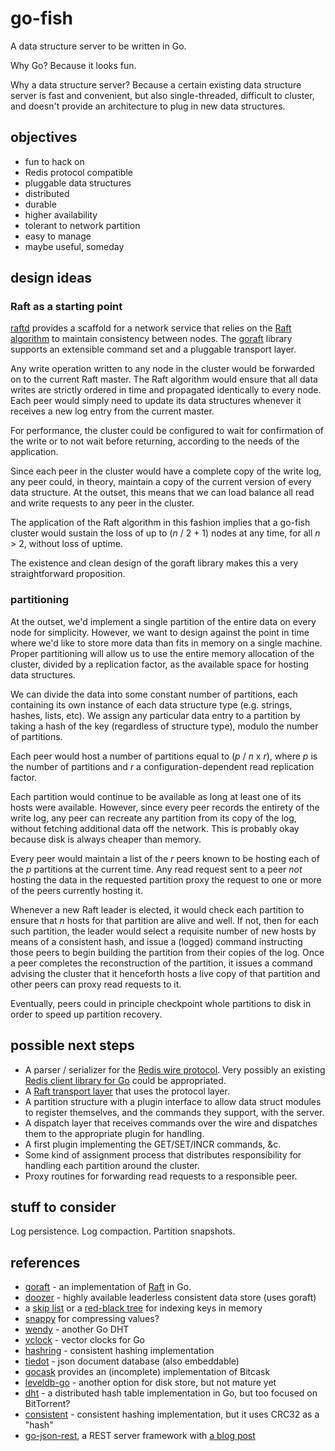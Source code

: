 go-fish
=======

A data structure server to be written in Go.

Why Go? Because it looks fun.

Why a data structure server? Because a certain existing data structure server is fast and convenient, but also single-threaded, difficult to cluster, and doesn't provide an architecture to plug in new data structures.

objectives
----------
* fun to hack on
* Redis protocol compatible
* pluggable data structures
* distributed
* durable
* higher availability
* tolerant to network partition
* easy to manage
* maybe useful, someday

design ideas
------------

### Raft as a starting point ###

[raftd](https://github.com/goraft/raftd) provides a scaffold for a network service that relies on the [Raft algorithm](https://ramcloud.stanford.edu/wiki/download/attachments/11370504/raft.pdf) to maintain consistency between nodes. The [goraft](https://github.com/goraft/raft) library supports an extensible command set and a pluggable transport layer.

Any write operation written to any node in the cluster would be forwarded on to the current Raft master. The Raft algorithm would ensure that all data writes  are strictly ordered in time and propagated identically to every node. Each peer would simply need to update its data structures whenever it receives a new log entry from the current master.

For performance, the cluster could be configured to wait for confirmation of the write or to not wait before returning, according to the needs of the application.

Since each peer in the cluster would have a complete copy of the write log, any peer could, in theory, maintain a copy of the current version of every data structure. At the outset, this means that we can load balance all read and write requests to any peer in the cluster.

The application of the Raft algorithm in this fashion implies that a go-fish cluster would sustain the loss of up to (*n* / 2 + 1) nodes at any time, for all *n* > 2, without loss of uptime.

The existence and clean design of the goraft library makes this a very straightforward proposition.

### partitioning ###

At the outset, we'd implement a single partition of the entire data on every node for simplicity. However, we want to design against the point in time where we'd like to store more data than fits in memory on a single machine. Proper partitioning will allow us to use the entire memory allocation of the cluster, divided by a replication factor, as the available space for hosting data structures.

We can divide the data into some constant number of partitions, each containing its own instance of each data structure type (e.g. strings, hashes, lists, etc). We assign any particular data entry to a partition by taking a hash of the key (regardless of structure type), modulo the number of partitions.

Each peer would host a number of partitions equal to (*p* / *n* x *r*), where *p* is the number of partitions and *r* a configuration-dependent read replication factor.

Each partition would continue to be available as long at least one of its hosts were available. However, since every peer records the entirety of the write log, any peer can recreate any partition from its copy of the log, without fetching additional data off the network. This is probably okay because disk is always cheaper than memory.

Every peer would maintain a list of the *r* peers known to be hosting each of the *p* partitions at the current time. Any read request sent to a peer *not* hosting the data in the requested partition proxy the request to one or more of the peers currently hosting it.

Whenever a new Raft leader is elected, it would check each partition to ensure that *n* hosts for that partition are alive and well. If not, then for each such partition, the leader would select a requisite number of new hosts by means of a consistent hash, and issue a (logged) command instructing those peers to begin building the partition from their copies of the log. Once a peer completes the reconstruction of the partition, it issues a command advising the cluster that it henceforth hosts a live copy of that partition and other peers can proxy read requests to it.

Eventually, peers could in principle checkpoint whole partitions to disk in order to speed up partition recovery.

possible next steps
--------------
* A parser / serializer for the [Redis wire protocol](http://redis.io/topics/protocol). Very possibly an existing [Redis client library for Go](http://redis.io/clients#Go) could be appropriated.
* A [Raft transport layer](https://github.com/goraft/raft/blob/master/http_transporter.go) that uses the protocol layer.
* A partition structure with a plugin interface to allow data struct modules to register themselves, and the commands they support, with the server.
* A dispatch layer that receives commands over the wire and dispatches them to the appropriate plugin for handling.
* A first plugin implementing the GET/SET/INCR commands, &c.
* Some kind of assignment process that distributes responsibility for handling each partition around the cluster.
* Proxy routines for forwarding read requests to a responsible peer.

stuff to consider
-----------------
Log persistence. Log compaction. Partition snapshots.

references
----------
* [goraft](https://github.com/goraft/raft) - an implementation of [Raft](https://ramcloud.stanford.edu/wiki/download/attachments/11370504/raft.pdf) in Go.
* [doozer](https://github.com/ha/doozerd) - highly available leaderless consistent data store (uses goraft)
* a [skip list](https://bitbucket.org/ede/go-skiplist) or a [red-black tree](https://github.com/petar/GoLLRB) for indexing keys in memory
* [snappy](https://code.google.com/p/snappy-go/) for compressing values?
* [wendy](https://github.com/secondbit/wendy/) - another Go DHT
* [vclock](https://labix.org/vclock) - vector clocks for Go
* [hashring](https://github.com/warlockcc/golibs/tree/master/hashring) - consistent hashing implementation
* [tiedot](https://github.com/HouzuoGuo/tiedot) - json document database (also embeddable)
* [gocask](https://code.google.com/p/gocask/) provides an (incomplete) implementation of Bitcask
* [leveldb-go](https://code.google.com/p/leveldb-go/) - another option for disk store, but not mature yet
* [dht](https://github.com/nictuku/dht) - a distributed hash table implementation in Go, but too focused on BitTorrent?
* [consistent](https://github.com/stathat/consistent) - consistent hashing implementation, but it uses CRC32 as a "hash"
* [go-json-rest](https://github.com/ant0ine/go-json-rest), a REST server framework with [a blog post](http://blog.ant0ine.com/typepad/2013/04/introducing-go-json-rest.html)
